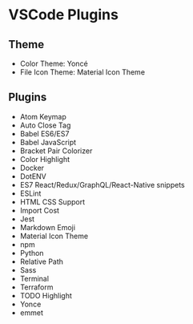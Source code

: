 # VSCode Plugins

## Theme

- Color Theme: Yoncé
- File Icon Theme: Material Icon Theme

## Plugins

- Atom Keymap
- Auto Close Tag
- Babel ES6/ES7
- Babel JavaScript
- Bracket Pair Colorizer
- Color Highlight
- Docker
- DotENV
- ES7 React/Redux/GraphQL/React-Native snippets
- ESLint
- HTML CSS Support
- Import Cost
- Jest
- Markdown Emoji
- Material Icon Theme
- npm
- Python
- Relative Path
- Sass
- Terminal
- Terraform
- TODO Highlight
- Yonce
- emmet
